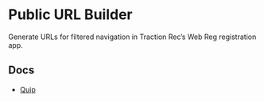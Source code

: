 # Public URL Builder

Generate URLs for filtered navigation in Traction Rec’s Web Reg registration app.

## Docs

- [Quip](https://quip.com/OVnCA8kl62Qq/Public-URL-Builder)
